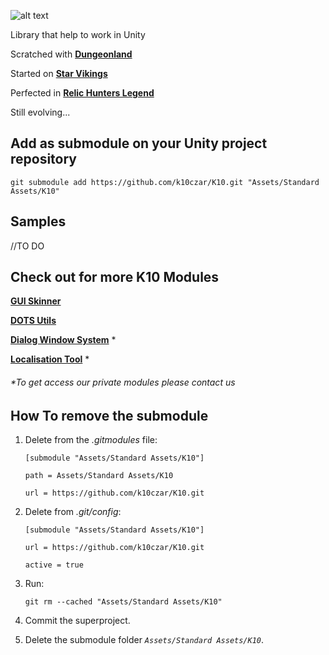 [logo]: https://github.com/k10czar/K10/raw/master/icon.png "Logo"
![alt text][logo]

Library that help to work in Unity

Scratched with [**Dungeonland**][DL]

Started on [**Star Vikings**][SV]

Perfected in [**Relic Hunters Legend**][RHL]

[DL]: https://www.youtube.com/watch?v=yxM9N1xOBqQ
[SV]: https://www.starvikings.com
[RHL]: https://www.relichunters.com.br

Still evolving...

## Add as submodule on your Unity project repository

``git submodule add https://github.com/k10czar/K10.git "Assets/Standard Assets/K10"``

## Samples
//TO DO

## Check out for more K10 Modules

[**GUI Skinner**](https://github.com/k10czar/GuiSkinner.git)

[**DOTS Utils**](https://github.com/k10czar/K10-DOTS.git)

[**Dialog Window System**](https://github.com/k10czar/K10-Dialog-Window-System.git) *

[**Localisation Tool**](https://bitbucket.org/roguesnail/k10-localisation-tool.git) *

###### *To get access our private modules please contact us

## How To remove the submodule

1.  Delete from the  _.gitmodules_  file:

	`[submodule "Assets/Standard Assets/K10"]`
	
	`path = Assets/Standard Assets/K10`
	
	`url = https://github.com/k10czar/K10.git`
	
2.  Delete from  _.git/config_:

	`[submodule "Assets/Standard Assets/K10"]`
	
	`url = https://github.com/k10czar/K10.git`
	
	`active = true`
	
3.  Run:

	`git rm --cached "Assets/Standard Assets/K10"`

4.  Commit the superproject.

5.  Delete the submodule folder _`Assets/Standard Assets/K10`_.
